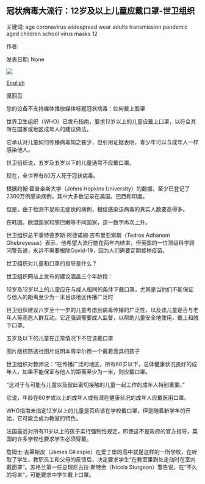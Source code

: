 ## 冠状病毒大流行：12岁及以上儿童应戴口罩-世卫组织

关键词: age coronavirus widespread wear adults transmission pandemic aged children school virus masks 12

作者: 

发表日期: None

![](https://ichef.bbci.co.uk/images/ic/1024x576/p08g64mt.jpg)

[English](Coronavirus%20pandemic%3A%20Children%20aged%2012%20and%20over%20should%20wear%20masks%20-%20WHO.md)

[原网页](https://www.bbc.com/news/world-53877292)

您的设备不支持媒体播放媒体标题冠状病毒：如何戴上脸罩

世界卫生组织（WHO）已发布指南，要求12岁以上的儿童应戴上口罩，以符合其所在国家或地区成年人的建议做法。

它承认对儿童如何传播病毒知之甚少，但引用证据表明，青少年可以与成年人一样感染他人。

世卫组织说，五岁及五岁以下的儿童通常不应戴口罩。

现在，全世界有80万人死于冠状病毒。

根据约翰·霍普金斯大学（Johns Hopkins University）的数据，至少已登记了2300万例感染病例，其中大多数记录在美国，巴西和印度。

但是，由于检测不足和无症状的病例，相信感染该病毒的真实人数要高得多。

在韩国，欧盟国家和黎巴嫩等不同国家，这一数字再次上升。

世卫组织总干事特德罗斯·阿德诺姆·吉布里亚索斯（Tedros Adhanom Ghebreyesus）表示，他希望大流行能在两年内结束，但英国的一位顶级科学顾问警告说，永远不需要根除Covid-19，因为人们需要定期接种疫苗。

世卫组织对儿童和口罩的指导是什么？

世卫组织网站上发布的建议涵盖三个年龄段：

12岁及12岁以上的儿童应在与成人相同的条件下戴口罩，尤其是当他们不能保证与他人的距离至少为一米且该地区传播广泛时

世卫组织建议六岁至十一岁的儿童考虑到病毒传播的广泛性，以及该儿童是否与老年人等高危人群互动。它还强调需要成人监督，以帮助儿童安全地使用，戴上和脱下口罩。

五岁及以下的儿童在正常情况下不应该戴口罩

图片版权路透社图片说明本周华尔街一个戴着面具的孩子

世卫组织对教师说：“在传播广泛的地区，所有60岁以下，总体健康状况良好的成年人，如果不能保证与他人的距离至少为一米，则应戴口罩。

“这对于与可能与儿童以及彼此密切接触的儿童一起工作的成年人特别重要。”

它说，年龄在60岁或以上的成年人或有潜在健康状况的成年人应戴医用口罩。

WHO指南未指定12岁以上的儿童是否应该在学校戴口罩，但是随着新学年的开始，它可能会成为教室的特色。

法国最近对所有11岁以上的孩子实行强制性规定，即使这不是政府的官方指导，英国的许多学校也要求学生必须穿戴。

詹姆士·吉莱斯皮（James Gillespie）在爱丁堡的高中就是这样的一所学校，在听取了学生，教职员工和父母的反馈后，决定要求学生“在教室里到处走动时在室内戴面罩”。苏格兰第一任总理尼古拉·斯特金（Nicola Sturgeon）警告说，在“不久的将来”，可能要求中学生戴上口罩。